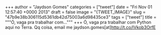 
+++
author = "Jaydson Gomes"
categories = ["tweet"]
date = "Fri Nov 01 12:57:40 +0000 2013"
draft = false
image = "{TWEET_IMAGE}"
slug = "47b9e38b306115d5361db42d75003a6d98435ce3"
tags = ["tweet"]
title = """Ó, vaga pra trabalhar com..."""
+++
Ó, vaga pra trabalhar com Python aqui no Terra. Qq coisa, email me jaydson.gomes[at]http://t.co/lVkob3OrfE
